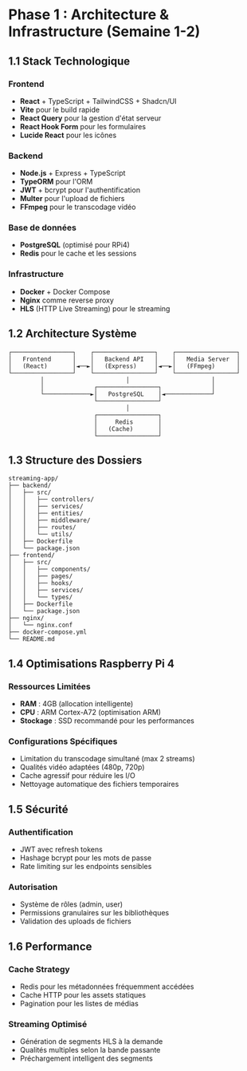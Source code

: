 # Phase 1 : Architecture & Infrastructure (Semaine 1-2)

## 1.1 Stack Technologique

### Frontend

- **React** + TypeScript + TailwindCSS + Shadcn/UI
- **Vite** pour le build rapide
- **React Query** pour la gestion d'état serveur
- **React Hook Form** pour les formulaires
- **Lucide React** pour les icônes

### Backend

- **Node.js** + Express + TypeScript
- **TypeORM** pour l'ORM
- **JWT** + bcrypt pour l'authentification
- **Multer** pour l'upload de fichiers
- **FFmpeg** pour le transcodage vidéo

### Base de données

- **PostgreSQL** (optimisé pour RPi4)
- **Redis** pour le cache et les sessions

### Infrastructure

- **Docker** + Docker Compose
- **Nginx** comme reverse proxy
- **HLS** (HTTP Live Streaming) pour le streaming

## 1.2 Architecture Système

```
┌─────────────────┐    ┌─────────────────┐    ┌─────────────────┐
│   Frontend      │    │   Backend API   │    │   Media Server  │
│   (React)       │◄──►│   (Express)     │◄──►│   (FFmpeg)      │
└─────────────────┘    └─────────────────┘    └─────────────────┘
         │                       │                       │
         │              ┌─────────────────┐              │
         └─────────────►│   PostgreSQL    │◄─────────────┘
                        └─────────────────┘
                                 │
                        ┌─────────────────┐
                        │     Redis       │
                        │   (Cache)       │
                        └─────────────────┘
```

## 1.3 Structure des Dossiers

```
streaming-app/
├── backend/
│   ├── src/
│   │   ├── controllers/
│   │   ├── services/
│   │   ├── entities/
│   │   ├── middleware/
│   │   ├── routes/
│   │   └── utils/
│   ├── Dockerfile
│   └── package.json
├── frontend/
│   ├── src/
│   │   ├── components/
│   │   ├── pages/
│   │   ├── hooks/
│   │   ├── services/
│   │   └── types/
│   ├── Dockerfile
│   └── package.json
├── nginx/
│   └── nginx.conf
├── docker-compose.yml
└── README.md
```

## 1.4 Optimisations Raspberry Pi 4

### Ressources Limitées

- **RAM** : 4GB (allocation intelligente)
- **CPU** : ARM Cortex-A72 (optimisation ARM)
- **Stockage** : SSD recommandé pour les performances

### Configurations Spécifiques

- Limitation du transcodage simultané (max 2 streams)
- Qualités vidéo adaptées (480p, 720p)
- Cache agressif pour réduire les I/O
- Nettoyage automatique des fichiers temporaires

## 1.5 Sécurité

### Authentification

- JWT avec refresh tokens
- Hashage bcrypt pour les mots de passe
- Rate limiting sur les endpoints sensibles

### Autorisation

- Système de rôles (admin, user)
- Permissions granulaires sur les bibliothèques
- Validation des uploads de fichiers

## 1.6 Performance

### Cache Strategy

- Redis pour les métadonnées fréquemment accédées
- Cache HTTP pour les assets statiques
- Pagination pour les listes de médias

### Streaming Optimisé

- Génération de segments HLS à la demande
- Qualités multiples selon la bande passante
- Préchargement intelligent des segments
